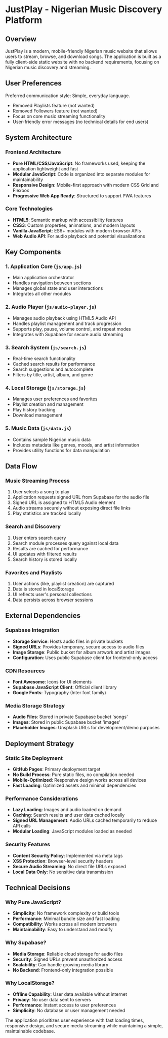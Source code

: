 # JustPlay - Nigerian Music Discovery Platform

## Overview

JustPlay is a modern, mobile-friendly Nigerian music website that allows users to stream, browse, and download songs. The application is built as a fully client-side static website with no backend requirements, focusing on Nigerian music discovery and streaming.

## User Preferences

Preferred communication style: Simple, everyday language.
- Removed Playlists feature (not wanted)
- Removed Followers feature (not wanted)
- Focus on core music streaming functionality
- User-friendly error messages (no technical details for end users)

## System Architecture

### Frontend Architecture
- **Pure HTML/CSS/JavaScript**: No frameworks used, keeping the application lightweight and fast
- **Modular JavaScript**: Code is organized into separate modules for maintainability
- **Responsive Design**: Mobile-first approach with modern CSS Grid and Flexbox
- **Progressive Web App Ready**: Structured to support PWA features

### Core Technologies
- **HTML5**: Semantic markup with accessibility features
- **CSS3**: Custom properties, animations, and modern layouts
- **Vanilla JavaScript**: ES6+ modules with modern browser APIs
- **Web Audio API**: For audio playback and potential visualizations

## Key Components

### 1. Application Core (`js/app.js`)
- Main application orchestrator
- Handles navigation between sections
- Manages global state and user interactions
- Integrates all other modules

### 2. Audio Player (`js/audio-player.js`)
- Manages audio playback using HTML5 Audio API
- Handles playlist management and track progression
- Supports play, pause, volume control, and repeat modes
- Integrates with Supabase for secure audio streaming

### 3. Search System (`js/search.js`)
- Real-time search functionality
- Cached search results for performance
- Search suggestions and autocomplete
- Filters by title, artist, album, and genre

### 4. Local Storage (`js/storage.js`)
- Manages user preferences and favorites
- Playlist creation and management
- Play history tracking
- Download management

### 5. Music Data (`js/data.js`)
- Contains sample Nigerian music data
- Includes metadata like genres, moods, and artist information
- Provides utility functions for data manipulation

## Data Flow

### Music Streaming Process
1. User selects a song to play
2. Application requests signed URL from Supabase for the audio file
3. Signed URL is assigned to HTML5 Audio element
4. Audio streams securely without exposing direct file links
5. Play statistics are tracked locally

### Search and Discovery
1. User enters search query
2. Search module processes query against local data
3. Results are cached for performance
4. UI updates with filtered results
5. Search history is stored locally

### Favorites and Playlists
1. User actions (like, playlist creation) are captured
2. Data is stored in localStorage
3. UI reflects user's personal collections
4. Data persists across browser sessions

## External Dependencies

### Supabase Integration
- **Storage Service**: Hosts audio files in private buckets
- **Signed URLs**: Provides temporary, secure access to audio files
- **Image Storage**: Public bucket for album artwork and artist images
- **Configuration**: Uses public Supabase client for frontend-only access

### CDN Resources
- **Font Awesome**: Icons for UI elements
- **Supabase JavaScript Client**: Official client library
- **Google Fonts**: Typography (Inter font family)

### Media Storage Strategy
- **Audio Files**: Stored in private Supabase bucket 'songs'
- **Images**: Stored in public Supabase bucket 'images'
- **Placeholder Images**: Unsplash URLs for development/demo purposes

## Deployment Strategy

### Static Site Deployment
- **GitHub Pages**: Primary deployment target
- **No Build Process**: Pure static files, no compilation needed
- **Mobile-Optimized**: Responsive design works across all devices
- **Fast Loading**: Optimized assets and minimal dependencies

### Performance Considerations
- **Lazy Loading**: Images and audio loaded on demand
- **Caching**: Search results and user data cached locally
- **Signed URL Management**: Audio URLs cached temporarily to reduce API calls
- **Modular Loading**: JavaScript modules loaded as needed

### Security Features
- **Content Security Policy**: Implemented via meta tags
- **XSS Protection**: Browser-level security headers
- **Secure Audio Streaming**: No direct file URLs exposed
- **Local Data Only**: No sensitive data transmission

## Technical Decisions

### Why Pure JavaScript?
- **Simplicity**: No framework complexity or build tools
- **Performance**: Minimal bundle size and fast loading
- **Compatibility**: Works across all modern browsers
- **Maintainability**: Easy to understand and modify

### Why Supabase?
- **Media Storage**: Reliable cloud storage for audio files
- **Security**: Signed URLs prevent unauthorized access
- **Scalability**: Can handle growing media library
- **No Backend**: Frontend-only integration possible

### Why LocalStorage?
- **Offline Capability**: User data available without internet
- **Privacy**: No user data sent to servers
- **Performance**: Instant access to user preferences
- **Simplicity**: No database or user management needed

The application prioritizes user experience with fast loading times, responsive design, and secure media streaming while maintaining a simple, maintainable codebase.